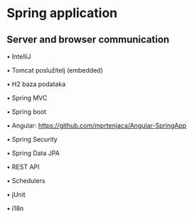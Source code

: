# Spring application
## Server and browser communication

• IntelliJ

• Tomcat poslužitelj (embedded)

• H2 baza podataka

• Spring MVC

• Spring boot

• Angular: https://github.com/mprtenjaca/Angular-SpringApp

• Spring Security

• Spring Data JPA

• REST API

• Schedulers

• jUnit

• i18n
